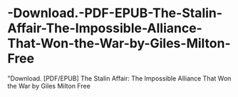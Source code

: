 # -Download.-PDF-EPUB-The-Stalin-Affair-The-Impossible-Alliance-That-Won-the-War-by-Giles-Milton-Free
"Download. [PDF/EPUB] The Stalin Affair: The Impossible Alliance That Won the War by Giles Milton Free
